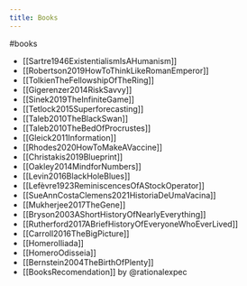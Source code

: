```yaml
---
title: Books
---
```


#books

- [[Sartre1946ExistentialismIsAHumanism]]
- [[Robertson2019HowToThinkLikeRomanEmperor]]
- [[TolkienTheFellowshipOfTheRing]]
- [[Gigerenzer2014RiskSavvy]]
- [[Sinek2019TheInfiniteGame]]
- [[Tetlock2015Superforecasting]]
- [[Taleb2010TheBlackSwan]]
- [[Taleb2010TheBedOfProcrustes]]
- [[Gleick2011Information]]
- [[Rhodes2020HowToMakeAVaccine]]
- [[Christakis2019Blueprint]]
- [[Oakley2014MindforNumbers]]
- [[Levin2016BlackHoleBlues]]
- [[Lefèvre1923ReminiscencesOfAStockOperator]]
- [[SueAnnCostaClemens2021HistoriaDeUmaVacina]]
- [[Mukherjee2017TheGene]]
- [[Bryson2003AShortHistoryOfNearlyEverything]]
- [[Rutherford2017ABriefHistoryOfEveryoneWhoEverLived]]
- [[Carroll2016TheBigPicture]]
- [[HomeroIliada]]
- [[HomeroOdisseia]]
- [[Bernstein2004TheBirthOfPlenty]]
- [[BooksRecomendation]] by @rationalexpec

